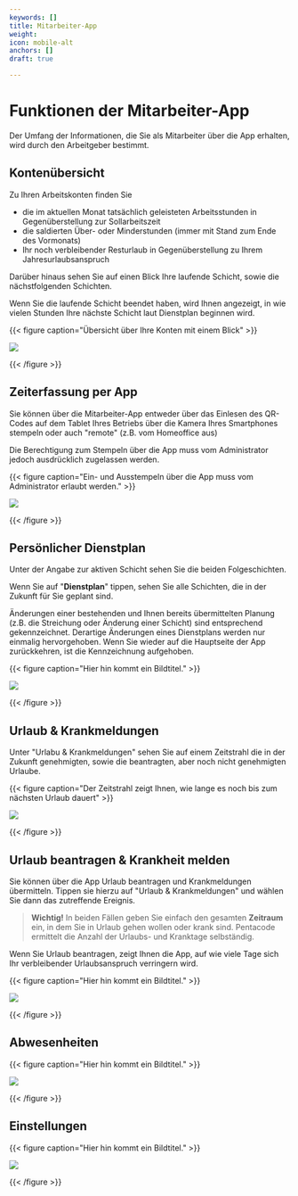 ```yaml
---
keywords: []
title: Mitarbeiter-App
weight: 
icon: mobile-alt
anchors: []
draft: true

---
```

# Funktionen der Mitarbeiter-App

Der Umfang der Informationen, die Sie als Mitarbeiter über die App erhalten, wird durch den Arbeitgeber bestimmt.

## Kontenübersicht

Zu Ihren Arbeitskonten finden Sie

* die im aktuellen Monat tatsächlich geleisteten Arbeitsstunden in Gegenüberstellung zur Sollarbeitszeit
* die saldierten Über- oder Minderstunden (immer mit Stand zum Ende des Vormonats)
* Ihr noch verbleibender Resturlaub in Gegenüberstellung zu Ihrem Jahresurlaubsanspruch

Darüber hinaus sehen Sie auf einen Blick Ihre laufende Schicht, sowie die nächstfolgenden Schichten.

Wenn Sie die laufende Schicht beendet haben, wird Ihnen angezeigt, in wie vielen Stunden Ihre nächste Schicht laut Dienstplan beginnen wird.

{{< figure caption="Übersicht über Ihre Konten mit einem Blick" >}}

![](/uploads/hilfeartikel_mitarbeiter-app_1.png)  

{{< /figure >}}

## Zeiterfassung per App

Sie können über die Mitarbeiter-App entweder über das Einlesen des QR-Codes auf dem Tablet Ihres Betriebs über die Kamera Ihres Smartphones stempeln oder auch "remote" (z.B. vom Homeoffice aus)

Die Berechtigung zum Stempeln über die App muss vom Administrator jedoch ausdrücklich zugelassen werden.

{{< figure caption="Ein- und Ausstempeln über die App muss vom Administrator erlaubt werden." >}}

![](/uploads/hilfeartikel_mitarbeiter-app_3.png)  

{{< /figure >}}

## Persönlicher Dienstplan

Unter der Angabe zur aktiven Schicht sehen Sie die beiden Folgeschichten. 

Wenn Sie auf "**Dienstplan**" tippen, sehen Sie alle Schichten, die in der Zukunft für Sie geplant sind.

Änderungen einer bestehenden und Ihnen bereits übermittelten Planung (z.B. die Streichung oder Änderung einer Schicht) sind entsprechend gekennzeichnet. Derartige Änderungen eines Dienstplans werden nur einmalig hervorgehoben. Wenn Sie wieder auf die Hauptseite der App zurückkehren, ist die Kennzeichnung aufgehoben. 

{{< figure caption="Hier hin kommt ein Bildtitel." >}}

![](/uploads/hilfeartikel_mitarbeiter-app_2.png)

{{< /figure >}}

## Urlaub & Krankmeldungen

Unter "Urlabu & Krankmeldungen" sehen Sie auf einem Zeitstrahl die in der Zukunft genehmigten, sowie die beantragten, aber noch nicht genehmigten Urlaube.

{{< figure caption="Der Zeitstrahl zeigt Ihnen, wie lange es noch bis zum nächsten Urlaub dauert" >}}

![](/uploads/hilfeartikel_mitarbeiter-app_4.png)

{{< /figure >}}

## Urlaub beantragen & Krankheit melden

Sie können über die App Urlaub beantragen und Krankmeldungen übermitteln. Tippen sie hierzu auf "Urlaub & Krankmeldungen" und wählen Sie dann das zutreffende Ereignis.

> **Wichtig!** In beiden Fällen geben Sie einfach den gesamten **Zeitraum** ein, in dem Sie in Urlaub gehen wollen oder krank sind. Pentacode ermittelt die Anzahl der Urlaubs- und Kranktage selbständig.

Wenn Sie Urlaub beantragen, zeigt Ihnen die App, auf wie viele Tage sich Ihr verbleibender Urlaubsanspruch verringern wird.

{{< figure caption="Hier hin kommt ein Bildtitel." >}}

![](/uploads/hilfeartikel_mitarbeiter-app_5-1.png)

{{< /figure >}}

## Abwesenheiten

{{< figure caption="Hier hin kommt ein Bildtitel." >}}

![](/uploads/hilfeartikel_mitarbeiter-app_6.png)

{{< /figure >}}

## Einstellungen

{{< figure caption="Hier hin kommt ein Bildtitel." >}}

![](/uploads/hilfeartikel_mitarbeiter-app_7.png)

{{< /figure >}}